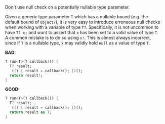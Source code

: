 
Don't use null check on a potentially nullable type parameter.

Given a generic type parameter `T` which has a nullable bound (e.g. the default
bound of `Object?`), it is very easy to introduce erroneous null checks when
working with a variable of type `T?`. Specifically, it is not uncommon to have
`T? x;` and want to assert that `x` has been set to a valid value of type `T`.
A common mistake is to do so using `x!`. This is almost always incorrect, since
if `T` is a nullable type, `x` may validly hold `null` as a value of type `T`.

**BAD:**
```dart
T run<T>(T callback()) {
  T? result;
   (() { result = callback(); })();
  return result!;
}
```

**GOOD:**
```dart
T run<T>(T callback()) {
  T? result;
   (() { result = callback(); })();
  return result as T;
}
```

